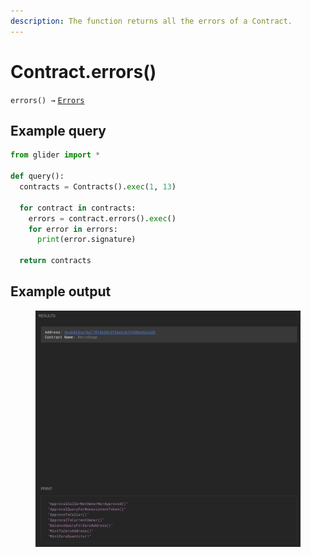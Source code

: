 ```yaml
---
description: The function returns all the errors of a Contract.
---
```


# Contract.errors()

`errors() →` [`Errors`](../errors/)

## Example query

```python
from glider import *

def query():
  contracts = Contracts().exec(1, 13)

  for contract in contracts:
    errors = contract.errors().exec()
    for error in errors:
      print(error.signature)

  return contracts
```

## Example output

<figure><img src="../../.gitbook/assets/image (1) (1) (1) (1) (1) (1) (1) (1) (1) (1) (1) (1) (1) (1) (1) (1) (1) (1) (1) (1) (1) (1) (1) (1) (1) (1).png" alt=""><figcaption></figcaption></figure>
